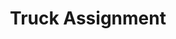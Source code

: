 ---
layout: article
title: Truck Assignment
description: 
  - This template offers the possibility to assign different trucks to a certain gate at a certain time. The assignment of the trucks is done via the Peakboard web interface. There you can store and maintain all data directly on the Peakboard Box. If more than 7 gates are specified, the view automatically changes to the next page. Upload the visualization to your box and open the web interface to manage your gates and trucks.
  - The traffic lights of the visualization are linked to a individual Peakboard Edge device. If you link your Peakboard Edge devices in the edge data source of the visualization, you can display the status directly at the gate using a common signal light.
lang: en
weight: 1000
isDraft: true
ref: Truck-Assignment-with-Edge
category:
  - Logistics
  - Truck
  - Traffic
  - Edge
image: Truck-Assignment-with-Edge.png
image_thumbnail: Truck-Assignment-with-Edge_thumbnail.png
download: Truck-Assignment-with-Edge.pbmx
overview_description:
overview_benefits:
overview_data_sources:
---